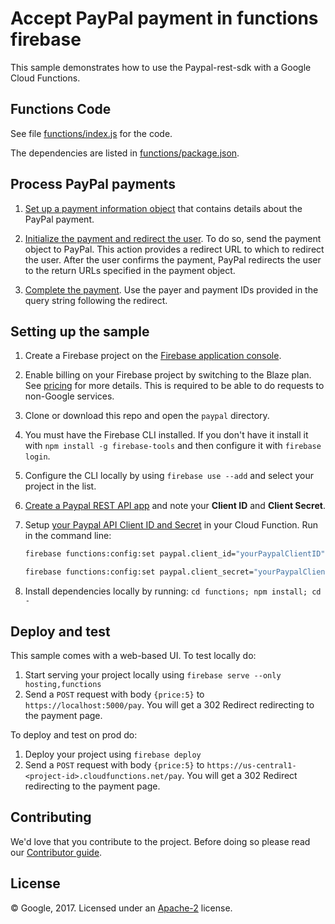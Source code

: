 # Accept PayPal payment in functions firebase

This sample demonstrates how to use the Paypal-rest-sdk with a Google Cloud Functions.


## Functions Code

See file [functions/index.js](functions/index.js) for the code.

The dependencies are listed in [functions/package.json](functions/package.json).


## Process PayPal payments

1. [Set up a payment information object](https://developer.paypal.com/docs/api/quickstart/payments/#set-up-the-payment-information-object) that contains details about the PayPal payment.

2. [Initialize the payment and redirect the user](https://developer.paypal.com/docs/api/quickstart/payments/#initialize-the-payment-and-redirect-the-user). To do so, send the payment object to PayPal. This action provides a redirect URL to which to redirect the user. After the user confirms the payment, PayPal redirects the user to the return URLs specified in the payment object.

3. [Complete the payment](https://developer.paypal.com/docs/api/quickstart/payments/#complete-the-payment). Use the payer and payment IDs provided in the query string following the redirect.


## Setting up the sample

 1. Create a Firebase project on the [Firebase application console](https://console.firebase.google.com).
 1. Enable billing on your Firebase project by switching to the Blaze plan. See [pricing](https://firebase.google.com/pricing/) for more details. This is required to be able to do requests to non-Google services.
 1. Clone or download this repo and open the `paypal` directory.
 1. You must have the Firebase CLI installed. If you don't have it install it with `npm install -g firebase-tools` and then configure it with `firebase login`.
 1. Configure the CLI locally by using `firebase use --add` and select your project in the list.
 1. [Create a Paypal REST API app](https://developer.paypal.com/developer/applications/create) and note your **Client ID** and **Client Secret**.
 1. Setup [your Paypal API Client ID and Secret](https://developer.paypal.com/developer/applications/) in your Cloud Function. Run in the command line:
  
    ```sh
    firebase functions:config:set paypal.client_id="yourPaypalClientID"
    ```

    ```sh
    firebase functions:config:set paypal.client_secret="yourPaypalClientSecret"
    ```
 1. Install dependencies locally by running: `cd functions; npm install; cd -`


## Deploy and test

This sample comes with a web-based UI.
To test locally do:

 1. Start serving your project locally using `firebase serve --only hosting,functions`
 1. Send a `POST` request with body `{price:5}` to `https://localhost:5000/pay`. You will get a 302 Redirect redirecting to the payment page.


To deploy and test on prod do:

 1. Deploy your project using `firebase deploy`
 1. Send a `POST` request with body `{price:5}` to `https://us-central1-<project-id>.cloudfunctions.net/pay`. You will get a 302 Redirect redirecting to the payment page.

## Contributing

We'd love that you contribute to the project. Before doing so please read our [Contributor guide](../CONTRIBUTING.md).


## License

© Google, 2017. Licensed under an [Apache-2](../LICENSE) license.


